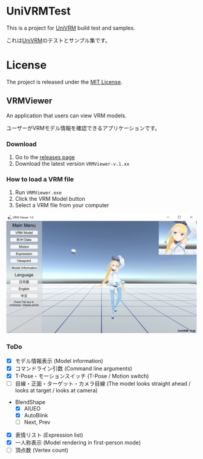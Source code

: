 # UniVRMTest

This is a project for [UniVRM](https://github.com/dwango/UniVRM) build test and samples.

これは[UniVRM](https://github.com/dwango/UniVRM)のテストとサンプル集です。

# License

The project is released under the [MIT License](License.txt).


## VRMViewer

An application that users can view VRM models.  

ユーザーがVRMモデル情報を確認できるアプリケーションです。

### Download

1. Go to the [releases page](https://github.com/dwango/UniVRMTest/releases)
2. Download the latest version ``VRMViewer-v.1.xx``

### How to load a VRM file

1. Run ``VRMViewer.exe``
2. Click the VRM Model button
3. Select a VRM file from your computer

![VRMViewerInterface](doc/VRMViewerInterface.png)

### ToDo

* [x] モデル情報表示 (Model information)
* [x] コマンドライン引数 (Command line arguments)
* [x] T-Pose・モーションスイッチ (T-Pose / Motion switch)
* [ ] 目線・正面・ターゲット・カメラ目線 (The model looks straight ahead / looks at target / looks at camera)
* BlendShape
    * [x] AIUEO
    * [x] AutoBlink 
    * [ ] Next, Prev
* [x] 表情リスト (Expression list)
* [x] 一人称表示 (Model rendering in first-person mode)
* [ ] 頂点数 (Vertex count)
